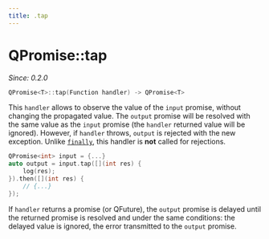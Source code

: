 ```yaml
---
title: .tap
---
```


# QPromise::tap

*Since: 0.2.0*

```cpp
QPromise<T>::tap(Function handler) -> QPromise<T>
```

This `handler` allows to observe the value of the `input` promise, without changing the propagated value. The `output` promise will be resolved with the same value as the `input` promise (the `handler` returned value will be ignored). However, if `handler` throws, `output` is rejected with the new exception. Unlike [`finally`](finally.md), this handler is **not** called for rejections.

```cpp
QPromise<int> input = {...}
auto output = input.tap([](int res) {
    log(res);
}).then([](int res) {
    // {...}
});
```

If `handler` returns a promise (or QFuture), the `output` promise is delayed until the returned promise is resolved and under the same conditions: the delayed value is ignored, the error transmitted to the `output` promise.
